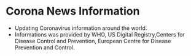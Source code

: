 # Corona News Information

- Updating Coronavirus information around the world.
- Informations was provided by WHO,  US Digital Registry,Centers for Disease Control and Prevention,
  European Centre for Disease Prevention and Control.
